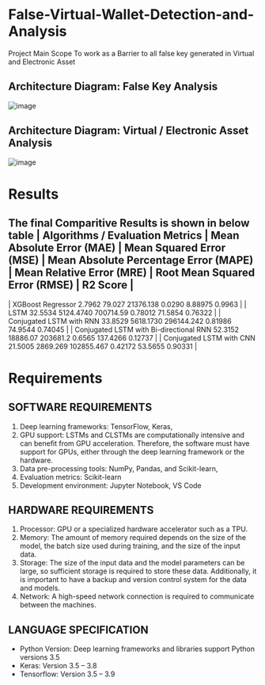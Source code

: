# False-Virtual-Wallet-Detection-and-Analysis
Project Main Scope
To work as a Barrier to all false key generated in Virtual and Electronic Asset

## Architecture Diagram: False Key Analysis
![image](https://user-images.githubusercontent.com/83855692/224467866-3878453c-b11f-4995-9df1-bcde7b4c01da.png)

## Architecture Diagram: Virtual / Electronic Asset Analysis
![image](https://user-images.githubusercontent.com/83855692/224467881-2d27f18f-146c-4cb3-aa93-dee74584b09c.png)

# Results
The final Comparitive Results is shown in below table
| Algorithms / Evaluation Metrics | Mean Absolute Error (MAE) | Mean Squared Error (MSE) | Mean Absolute Percentage Error (MAPE) | Mean Relative Error (MRE) | Root Mean Squared Error (RMSE) | R2 Score |
------------------------------------------------------------------------------------------------------------------------------------------------------------------
| XGBoost Regressor	2.7962	79.027	21376.138	0.0290	8.88975	0.9963 |
| LSTM 	32.5534	5124.4740	700714.59	0.78012	71.5854	0.76322 |
| Conjugated LSTM with RNN	33.8529	5618.1730	296144.242	0.81986	74.9544	0.74045 |
| Conjugated LSTM with Bi-directional RNN	52.3152	18886.07	203681.2	0.6565	137.4266	0.12737 |
| Conjugated LSTM with CNN 	21.5005	2869.269	102855.467	0.42172	53.5655	0.90331 |



# Requirements
## SOFTWARE REQUIREMENTS
1. Deep learning frameworks: TensorFlow, Keras, 
2. GPU support: LSTMs and CLSTMs are computationally intensive and can benefit from GPU acceleration. Therefore, the software must have support for GPUs, either through the deep learning framework or the hardware.
3. Data pre-processing tools: NumPy, Pandas, and Scikit-learn, 
4. Evaluation metrics: Scikit-learn
5. Development environment: Jupyter Notebook, VS Code

## HARDWARE REQUIREMENTS
1. Processor: GPU or a specialized hardware accelerator such as a TPU.
2. Memory: The amount of memory required depends on the size of the model, the batch size used during training, and the size of the input data.
3. Storage: The size of the input data and the model parameters can be large, so sufficient storage is required to store these data. Additionally, it is important to have a backup and version control system for the data and models.
4. Network: A high-speed network connection is required to communicate between the machines.

## LANGUAGE SPECIFICATION
- Python Version: Deep learning frameworks and libraries support Python versions 3.5
- Keras: Version 3.5 – 3.8
- Tensorflow: Version 3.5 – 3.9

